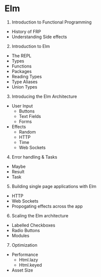 # Elm

1. Introduction to Functional Programming
  * History of FRP
  * Understanding Side effects
2. Introduction to Elm
  * The REPL
  * Types
  * Functions
  * Packages
  * Reading Types
  * Type Aliases
  * Union Types
3. Introducing the Elm Architecture
  * User Input
    * Buttons
    * Text Fields
    * Forms
  * Effects
    * Random
    * HTTP
    * Time
    * Web Sockets
4. Error handling & Tasks
  * Maybe
  * Result
  * Task
5. Building single page applications with Elm
  * HTTP
  * Web Sockets
  * Propogating effects across the app
6. Scaling the Elm architecture
  * Labelled Checkboxes
  * Radio Buttons
  * Modules
7. Optimization
  * Performance
    * Html.lazy
    * Html.keyed
  * Asset Size
